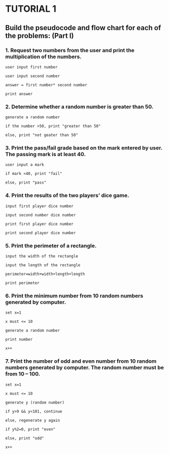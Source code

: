 # TUTORIAL 1

## Build the pseudocode and flow chart for each of the problems: (Part I)

### 1. Request two numbers from the user and print the multiplication of the numbers.
>>
```
user input first number

user input second number

answer = first number* second number

print answer
```
### 2. Determine whether a random number is greater than 50.
>>
```
generate a random number

if the number >50, print "greater than 50"

else, print "not geater than 50"
```
### 3. Print the pass/fail grade based on the mark entered by user. The passing mark is at least 40.
>>
```
user input a mark

if mark <40, print "fail"

else, print "pass"
```
### 4. Print the results of the two players’ dice game.
>>
```
input first player dice number

input second number dice number

print first player dice number

print second player dice number
```
### 5. Print the perimeter of a rectangle.
>>
```
input the width of the rectangle

input the length of the rectangle

perimeter=width+width+length+length

print perimeter
```
### 6. Print the minimum number from 10 random numbers generated by computer.
>>
```
set x=1

x must <= 10

generate a random number

print number

x++
```
### 7. Print the number of odd and even number from 10 random numbers generated by computer. The random number must be from 10 – 100.
>>
```
set x=1

x must <= 10

generate y (random number)

if y>9 && y<101, continue

else, regenerate y again

if y%2=0, print "even"

else, print "odd"

x++
```
